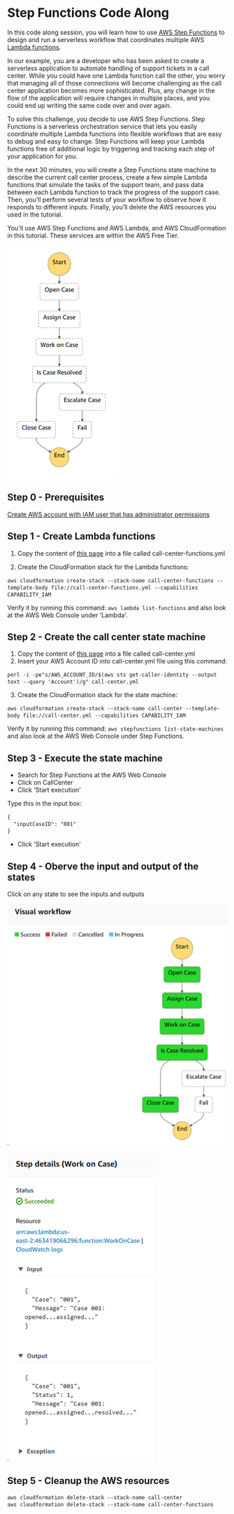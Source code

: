 # Step Functions Code Along
In this code along session, you will learn how to use [AWS Step Functions](https://aws.amazon.com/step-functions) to design and run a serverless workflow that coordinates multiple AWS [Lambda functions](https://aws.amazon.com/lambda).

In our example, you are a developer who has been asked to create a serverless application to automate handling of support tickets in a call center. While you could have one Lambda function call the other, you worry that managing all of those connections will become challenging as the call center application becomes more sophisticated. Plus, any change in the flow of the application will require changes in multiple places, and you could end up writing the same code over and over again.

To solve this challenge, you decide to use AWS Step Functions. Step Functions is a serverless orchestration service that lets you easily coordinate multiple Lambda functions into flexible workflows that are easy to debug and easy to change. Step Functions will keep your Lambda functions free of additional logic by triggering and tracking each step of your application for you.

In the next 30 minutes, you will create a Step Functions state machine to describe the current call center process, create a few simple Lambda functions that simulate the tasks of the support team, and pass data between each Lambda function to track the progress of the support case. Then, you’ll perform several tests of your workflow to observe how it responds to different inputs. Finally, you’ll delete the AWS resources you used in the tutorial.

You'll use AWS Step Functions and AWS Lambda, and AWS CloudFormation in this tutorial. These services are within the AWS Free Tier.

![diagram](state-machine.png)

## Step 0 - Prerequisites
[Create AWS account with IAM user that has administrator permissions](prerequisites.md)

## Step 1 - Create Lambda functions
1) Copy the content of [this page](https://raw.githubusercontent.com/oren/step-functions/master/call-center-functions.yml) into a file called call-center-functions.yml

2) Create the CloudFormation stack for the Lambda functions:
```
aws cloudformation create-stack --stack-name call-center-functions --template-body file://call-center-functions.yml --capabilities CAPABILITY_IAM
```

Verify it by running this command: `aws lambda list-functions` and also look at the AWS Web Console under 'Lambda'.

## Step 2 - Create the call center state machine
1) Copy the content of [this page](https://raw.githubusercontent.com/oren/step-functions/master/call-center.yml) into a file called call-center.yml
2) Insert your AWS Account ID into call-center.yml file using this command:
```
perl -i -pe"s/AWS_ACCOUNT_ID/$(aws sts get-caller-identity --output text --query 'Account')/g" call-center.yml
```

3) Create the CloudFormation stack for the state machine:

```
aws cloudformation create-stack --stack-name call-center --template-body file://call-center.yml --capabilities CAPABILITY_IAM
```

Verify it by running this command: `aws stepfunctions list-state-machines` and also look at the AWS Web Console under Step Functions.

## Step 3 - Execute the state machine
* Search for Step Functions at the AWS Web Console
* Click on CallCenter
* Click 'Start execution'

Type this in the input box:

    {
      "inputCaseID": "001"
    }

* Click 'Start execution'

## Step 4 - Oberve the input and output of the states
Click on any state to see the inputs and outputs

![diagram](state-machine2.png)

![diagram](state-machine3.png)

## Step 5 - Cleanup the AWS resources
```
aws cloudformation delete-stack --stack-name call-center
aws cloudformation delete-stack --stack-name call-center-functions
```
